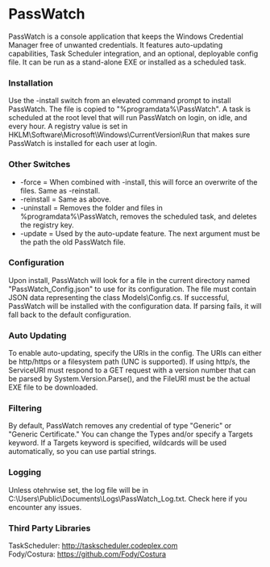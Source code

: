# PassWatch
PassWatch is a console application that keeps the Windows Credential Manager free of unwanted credentials.  It features auto-updating capabilities, Task Scheduler integration, and an optional, deployable config file.  It can be run as a stand-alone EXE or installed as a scheduled task.

### Installation
Use the -install switch from an elevated command prompt to install PassWatch.  The file is copied to "%programdata%\PassWatch".  A task is scheduled at the root level that will run PassWatch on login, on idle, and every hour.  A registry value is set in HKLM\Software\Microsoft\Windows\CurrentVersion\Run that makes sure PassWatch is installed for each user at login.

### Other Switches
  * -force = When combined with -install, this will force an overwrite of the files.  Same as -reinstall.
  * -reinstall = Same as above.
  * -uninstall = Removes the folder and files in %programdata%\PassWatch, removes the scheduled task, and deletes the registry key.
  * -update = Used by the auto-update feature.  The next argument must be the path the old PassWatch file.

### Configuration
Upon install, PassWatch will look for a file in the current directory named "PassWatch_Config.json" to use for its configuration.  The file must contain JSON data representing the class Models\Config.cs.  If successful, PassWatch will be installed with the configuration data.  If parsing fails, it will fall back to the default configuration.

### Auto Updating
To enable auto-updating, specify the URIs in the config.  The URIs can either be http/https or a filesystem path (UNC is supported).  If using http/s, the ServiceURI must respond to a GET request with a version number that can be parsed by System.Version.Parse(), and the FileURI must be the actual EXE file to be downloaded.

### Filtering
By default, PassWatch removes any credential of type "Generic" or "Generic Certificate."  You can change the Types and/or specify a Targets keyword.  If a Targets keyword is specified, wildcards will be used automatically, so you can use partial strings.

### Logging
Unless otehrwise set, the log file will be in C:\Users\Public\Documents\Logs\PassWatch_Log.txt.  Check here if you encounter any issues.

### Third Party Libraries
TaskScheduler: http://taskscheduler.codeplex.com<br/>
Fody/Costura: https://github.com/Fody/Costura
